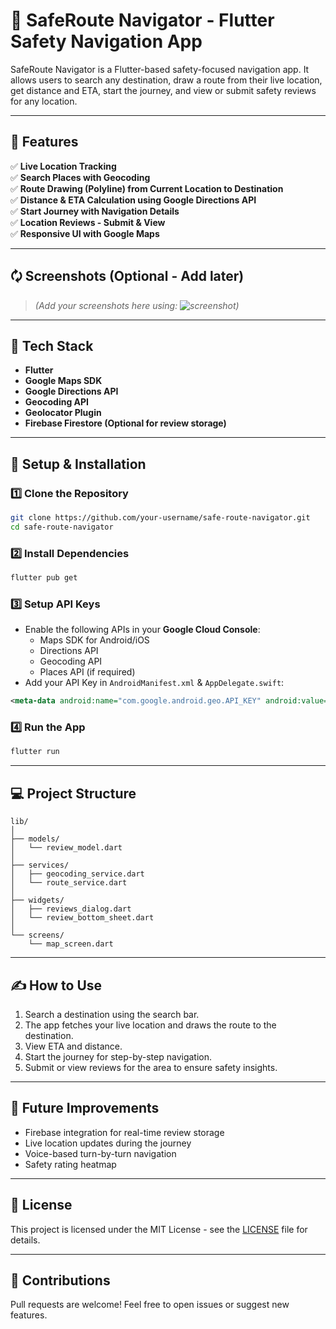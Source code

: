 # 🚀 SafeRoute Navigator - Flutter Safety Navigation App

SafeRoute Navigator is a Flutter-based safety-focused navigation app. It allows users to search any destination, draw a route from their live location, get distance and ETA, start the journey, and view or submit safety reviews for any location.

---

## 📱 Features

✅ **Live Location Tracking**  
✅ **Search Places with Geocoding**  
✅ **Route Drawing (Polyline) from Current Location to Destination**  
✅ **Distance & ETA Calculation using Google Directions API**  
✅ **Start Journey with Navigation Details**  
✅ **Location Reviews - Submit & View**  
✅ **Responsive UI with Google Maps**

---

## 🗘️ Screenshots (Optional - Add later)

> _(Add your screenshots here using: ![screenshot](path-to-image))_

---

## 🧐 Tech Stack

- **Flutter**
- **Google Maps SDK**
- **Google Directions API**
- **Geocoding API**
- **Geolocator Plugin**
- **Firebase Firestore (Optional for review storage)**

---

## 🔧 Setup & Installation

### 1️⃣ Clone the Repository

```bash
git clone https://github.com/your-username/safe-route-navigator.git
cd safe-route-navigator
```

### 2️⃣ Install Dependencies

```bash
flutter pub get
```

### 3️⃣ Setup API Keys

- Enable the following APIs in your **Google Cloud Console**:
  - Maps SDK for Android/iOS
  - Directions API
  - Geocoding API
  - Places API (if required)
- Add your API Key in `AndroidManifest.xml` & `AppDelegate.swift`:

```xml
<meta-data android:name="com.google.android.geo.API_KEY" android:value="YOUR_API_KEY"/>
```

### 4️⃣ Run the App

```bash
flutter run
```

---

## 💻 Project Structure

```
lib/
│
├── models/
│   └── review_model.dart
│
├── services/
│   ├── geocoding_service.dart
│   └── route_service.dart
│
├── widgets/
│   ├── reviews_dialog.dart
│   └── review_bottom_sheet.dart
│
└── screens/
    └── map_screen.dart
```

---

## ✍️ How to Use

1. Search a destination using the search bar.
2. The app fetches your live location and draws the route to the destination.
3. View ETA and distance.
4. Start the journey for step-by-step navigation.
5. Submit or view reviews for the area to ensure safety insights.

---

## 📌 Future Improvements

- Firebase integration for real-time review storage
- Live location updates during the journey
- Voice-based turn-by-turn navigation
- Safety rating heatmap

---

## 📄 License

This project is licensed under the MIT License - see the [LICENSE](LICENSE) file for details.

---

## 🙌 Contributions

Pull requests are welcome! Feel free to open issues or suggest new features.
